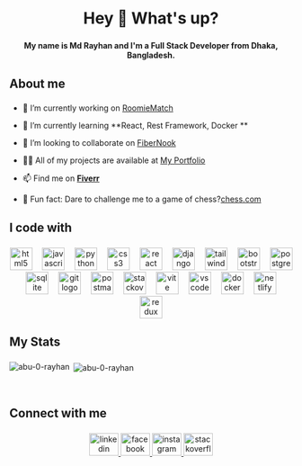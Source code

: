 <h1 align="center">Hey 👋 What's up?</h1>

###

<h4 align="center">My name is Md Rayhan and I'm a Full Stack Developer from Dhaka, Bangladesh.</h4>

###

<h2 align="left">About me</h2>

###

- 🔭 I’m currently working on [RoomieMatch](https://github.com/Abu-0-RayhaN/RoomieMatch)

- 🌱 I’m currently learning **React, Rest Framework, Docker **

- 👯 I’m looking to collaborate on [FiberNook](https://github.com/Abu-0-RayhaN/FiberNook)

- 👨‍💻 All of my projects are available at [My Portfolio](https://abu-0-rayhan.netlify.app/)

- 📫 Find me on **[Fiverr](https://www.fiverr.com/abu_0_rayhan?up_rollout=true)**

- 🎲 Fun fact: Dare to challenge me to a game of chess?[chess.com](https://www.chess.com/member/abu-rayhan)

###

<h2 align="left">I code with</h2>

###

<div align="center">
  <img src="https://skillicons.dev/icons?i=html" height="40" alt="html5 logo"  />
  <img width="10" />
  <img src="https://skillicons.dev/icons?i=js" height="40" alt="javascript logo"  />
  <img width="10" />
   <img src="https://skillicons.dev/icons?i=py" height="40" alt="python logo"  />
  <img width="10" />
  <img src="https://skillicons.dev/icons?i=css" height="40" alt="css3 logo"  />
  <img width="10" />
  <img src="https://skillicons.dev/icons?i=react" height="40" alt="react logo"  />
  <img width="10" />
  <img src="https://skillicons.dev/icons?i=django" height="40" alt="django logo"  />
  <img width="10" />
  <img src="https://skillicons.dev/icons?i=tailwind" height="40" alt="tailwindcss logo"  />
  <img width="10" />
  <img src="https://skillicons.dev/icons?i=bootstrap" height="40" alt="bootstrap logo"  />
  <img width="10" />
  <img src="https://skillicons.dev/icons?i=postgres" height="40" alt="postgresql logo"  />
  <img width="10" />
  <img src="https://skillicons.dev/icons?i=sqlite" height="40" alt="sqlite logo"  />
  <img width="10" />
  <img src="https://skillicons.dev/icons?i=git" height="40" alt="git logo"  />
  <img width="10" />
  <img src="https://skillicons.dev/icons?i=postman" height="40" alt="postman logo"  />
  <img width="10" />
  <img src="https://skillicons.dev/icons?i=stackoverflow" height="40" alt="stackoverflow logo"  />
  <img width="10" />
  <img src="https://skillicons.dev/icons?i=vite" height="40" alt="vite logo"  />
  <img width="10" />
  <img src="https://skillicons.dev/icons?i=vscode" height="40" alt="vscode logo"  />
  <img width="10" />
  <img src="https://skillicons.dev/icons?i=docker" height="40" alt="docker logo"  />
  <img width="10" />
  <img src="https://skillicons.dev/icons?i=netlify" height="40" alt="netlify logo"  />
  <img width="10" />
  <img src="https://skillicons.dev/icons?i=redux" height="40" alt="redux logo"  />
</div>

###

###

<h2 align="left">My Stats</h2>

###

<p><img align="left" src="https://github-readme-stats.vercel.app/api/top-langs?username=abu-0-rayhan&show_icons=true&locale=en&layout=compact" alt="abu-0-rayhan" /></p>

<p>&nbsp;<img align="center" src="https://github-readme-stats.vercel.app/api?username=abu-0-rayhan&show_icons=true&locale=en" alt="abu-0-rayhan" /></p>
<br clear="both">

###

<h2 align="left">Connect with me</h2>

###

<div align="center">
  <a href="https://www.linkedin.com/in/abu-0-rayhan/" target="_blank">
    <img src="https://raw.githubusercontent.com/maurodesouza/profile-readme-generator/master/src/assets/icons/social/linkedin/default.svg" width="52" height="40" alt="linkedin logo"  />
  </a>
  <a href="https://www.facebook.com/Abu.0.RayhaN" target="_blank">
    <img src="https://raw.githubusercontent.com/maurodesouza/profile-readme-generator/master/src/assets/icons/social/facebook/default.svg" width="52" height="40" alt="facebook logo"  />
  </a>
  <a href="https://www.instagram.com/aburayhan_9286/" target="_blank">
    <img src="https://raw.githubusercontent.com/maurodesouza/profile-readme-generator/master/src/assets/icons/social/instagram/default.svg" width="52" height="40" alt="instagram logo"  />
  </a>
  <a href="https://stackoverflow.com/users/16728369/abu-rayhan" target="_blank">
    <img src="https://raw.githubusercontent.com/maurodesouza/profile-readme-generator/master/src/assets/icons/social/stackoverflow/default.svg" width="52" height="40" alt="stackoverflow logo"  />
  </a>
</div>

###
